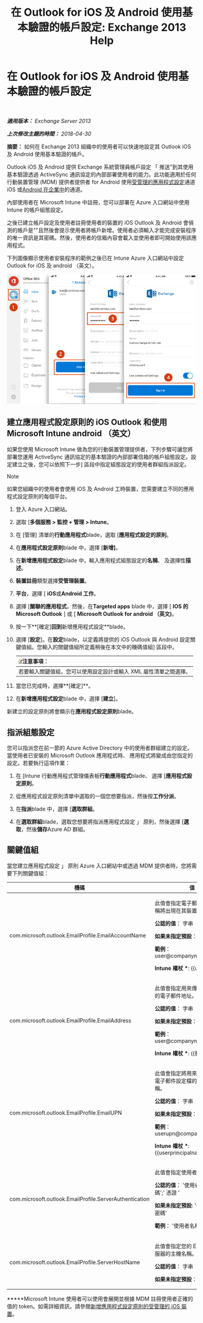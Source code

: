 ﻿---
title: '在 Outlook for iOS 及 Android 使用基本驗證的帳戶設定: Exchange 2013 Help'
TOCTitle: 在 Outlook for iOS 及 Android 使用基本驗證的帳戶設定
ms:assetid: 013dbe8c-30de-4c9c-baa9-75081b9229e8
ms:mtpsurl: https://technet.microsoft.com/zh-tw/library/Mt829322(v=EXCHG.150)
ms:contentKeyID: 74518387
ms.date: 05/21/2018
mtps_version: v=EXCHG.150
ms.translationtype: MT
---

# 在 Outlook for iOS 及 Android 使用基本驗證的帳戶設定

 

_**適用版本：** Exchange Server 2013_

_**上次修改主題的時間：** 2018-04-30_

**摘要：**  如何在 Exchange 2013 組織中的使用者可以快速地設定其 Outlook iOS 及 Android 使用基本驗證的帳戶。

Outlook iOS 及 Android 提供 Exchange 系統管理員帳戶設定 「 推送"到其使用基本驗證透過 ActiveSync 通訊協定的內部部署使用者的能力。此功能適用於任何行動裝置管理 (MDM) 提供者提供者 for Android 使用[受管理的應用程式設定](https://developer.apple.com/library/content/samplecode/sc2279/introduction/intro.html)通道 iOS 或[Android 在企業中](https://developer.android.com/samples/apprestrictions/index.html)的通道。

內部使用者在 Microsoft Intune 中註冊，您可以部署在 Azure 入口網站中使用 Intune 的帳戶組態設定。

之後已建立帳戶設定及使用者註冊使用者的裝置的 iOS Outlook 及 Android 會偵測的帳戶是""且然後會提示使用者將帳戶新增。使用者必須輸入才能完成安裝程序的唯一資訊是其密碼。然後，使用者的信箱內容會載入並使用者即可開始使用該應用程式。

下列圖像顯示使用者安裝程序的範例之後已在 Intune Azure 入口網站中設定 Outlook for iOS 及 android （英文）。

![Outlook for iOS 和內部部署 Android 的帳戶設定](images/Mt829322.04bd56f2-5c45-4268-8762-436994acd656(EXCHG.150).png "Outlook for iOS 和內部部署 Android 的帳戶設定")

## 建立應用程式設定原則的 iOS Outlook 和使用 Microsoft Intune android （英文）

如果您使用 Microsoft Intune 做為您的行動裝置管理提供者，下列步驟可讓您將部署您運用 ActiveSync 通訊協定的基本驗證的內部部署信箱的帳戶組態設定。設定建立之後，您可以依照下一步\] 區段中指定組態設定的使用者群組指派設定。


> [!NOTE]  
> 如果您組織中的使用者會使用 iOS 及 Android 工時裝置，您需要建立不同的應用程式設定原則的每個平台。




1.  登入 Azure 入口網站。

2.  選取 \[**多個服務 \> 監控 + 管理 \> Intune**。

3.  在 \[管理\] 清單的**行動應用程式**blade，選取 \[**應用程式設定的原則**。

4.  在**應用程式設定原則**blade 中，選擇 \[**新增\]**。

5.  在**新增應用程式設定**blade 中，輸入應用程式組態設定的**名稱**、 及選擇性**描述**。

6.  **裝置註冊**類型選擇**受管理裝置**。

7.  **平台**，選擇 \[ **iOS**或**Android 工作**。

8.  選擇 \[**關聯的應用程式**，然後，在**Targeted apps** blade 中，選擇 \[ **IOS 的 Microsoft Outlook** \] 或 \[ **Microsoft Outlook for android （英文)**。

9.  按一下**\[確定\]**回到**新增應用程式設定**blade。

10. 選擇 \[**設定**\]。在**設定**blade，以定義將提供的 iOS Outlook 與 Android 設定關鍵值組。您輸入的關鍵值組所定義稍後在本文中的機碼值組\] 區段中。
    
    <table>
    <thead>
    <tr class="header">
    <th><img src="images/Bb124558.note(EXCHG.150).gif" title="注意事項" alt="注意事項" />注意事項：</th>
    </tr>
    </thead>
    <tbody>
    <tr class="odd">
    <td>若要輸入關鍵值組，您可以使用設定設計或輸入 XML 屬性清單之間選擇。</td>
    </tr>
    </tbody>
    </table>


11. 當您已完成時，選擇**\[確定\]**。

12. 在**新增應用程式設定**blade 中，選擇 \[**建立**\]。

新建立的設定原則將會顯示在**應用程式設定原則**blade。

## 指派組態設定

您可以指派您在前一節的 Azure Active Directory 中的使用者群組建立的設定。當使用者已安裝的 Microsoft Outlook 應用程式時、 應用程式將變成由您指定的設定。若要執行這項作業：

1.  在 \[Intune 行動應用程式管理儀表板**行動應用程式**blade、 選擇 \[**應用程式設定原則**。

2.  從應用程式設定原則清單中選取的一個您想要指派，然後按**工作分派**。

3.  在**指派**blade 中，選擇 \[**選取群組**。

4.  在**選取群組**blade，選取您想要將指派應用程式設定 」 原則，然後選擇 \[**選取**，然後**儲存**Azure AD 群組。

## 關鍵值組

當您建立應用程式設定 」 原則 Azure 入口網站中或透過 MDM 提供者時，您將需要下列關鍵值組：


<table>
<colgroup>
<col style="width: 50%" />
<col style="width: 50%" />
</colgroup>
<thead>
<tr class="header">
<th>機碼</th>
<th>值</th>
</tr>
</thead>
<tbody>
<tr class="odd">
<td><p>com.microsoft.outlook.EmailProfile.EmailAccountName</p></td>
<td><p>此值會指定電子郵件帳戶顯示名稱將出現在其裝置上的使用者。</p>
<p><strong>公認的值</strong>： 字串</p>
<p><strong>如果未指定預設</strong>： &lt; 空白 &gt;</p>
<p><strong>範例</strong>： user@companyname.com</p>
<p><strong>Intune 權杖 *</strong>: {{username}}</p></td>
</tr>
<tr class="even">
<td><p>com.microsoft.outlook.EmailProfile.EmailAddress</p></td>
<td><p>此值會指定用來傳送與接收郵件的電子郵件地址。</p>
<p><strong>公認的值</strong>： 字串</p>
<p><strong>如果未指定預設</strong>： &lt; 空白 &gt;</p>
<p><strong>範例</strong>： user@companyname.com</p>
<p><strong>Intune 權杖 *</strong>: {{郵件}}</p></td>
</tr>
<tr class="odd">
<td><p>com.microsoft.outlook.EmailProfile.EmailUPN</p></td>
<td><p>此值會指定將用來驗證之帳戶的電子郵件設定檔的使用者主體名稱。</p>
<p><strong>公認的值</strong>： 字串</p>
<p><strong>如果未指定預設</strong>： &lt; 空白 &gt;</p>
<p><strong>範例</strong>： userupn@companyname.com</p>
<p><strong>Intune 權杖 *</strong>: {{userprincipalname}}</p></td>
</tr>
<tr class="even">
<td><p>com.microsoft.outlook.EmailProfile.ServerAuthentication</p></td>
<td><p>此值會指定使用者的驗證方法。</p>
<p><strong>公認的值</strong>： '使用者名稱和密碼';' 憑證 '</p>
<p><strong>如果未指定預設</strong>: '使用者名稱和密碼'</p>
<p><strong>範例</strong>： '使用者名稱和密碼'</p></td>
</tr>
<tr class="odd">
<td><p>com.microsoft.outlook.EmailProfile.ServerHostName</p></td>
<td><p>此值會指定您的 Exchange 伺服器的主機名稱。</p>
<p><strong>公認的值</strong>： 字串</p>
<p><strong>如果未指定預設</strong>： &lt; 空白 &gt;</p></td>
</tr>
</tbody>
</table>


**\***Microsoft Intune 使用者可以使用會展開並根據 MDM 註冊使用者正確的值的 token。如需詳細資訊，請參閱[新增應用程式設定原則的受管理的 iOS 裝置](https://docs.microsoft.com/en-us/intune/app-configuration-policies-use-ios)。

